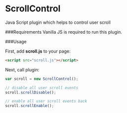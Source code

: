 # ScrollControl
Java Script plugin which helps to control user scroll 

###Requirements
Vanilla JS is required to run this plugin.

###Usage

First, add **scroll.js** to your page:

```html
<script src="scroll.js"></script>
```

Next, call plugin:

```js
var scroll = new ScrollControl();

// disable all user scroll events
scroll.scrollDisable();

// enable all user scroll events back
scroll.scrollEnable();
```

